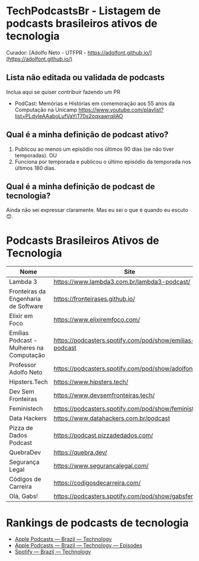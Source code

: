 # TechPodcastsBr - Listagem de podcasts brasileiros ativos de tecnologia

Curador: [Adolfo Neto - UTFPR - https://adolfont.github.io/](https://adolfont.github.io/)

## Lista não editada ou validada de podcasts

Inclua aqui se quiser contribuir fazendo um PR 

- PodCast: Memórias e Histórias em comemoração aos 55 anos da Computação na Unicamp https://www.youtube.com/playlist?list=PLdyIeAAaboLufVaYiT70s2oqxawrqjlAO

## Qual é a minha definição de podcast ativo?

1. Publicou ao menos um episódio nos últimos 90 dias (se não tiver temporadas). OU
2. Funciona por temporada e publicou o último episódio da temporada nos últimos 180 dias.

## Qual é a minha definição de podcast de tecnologia?

Ainda não sei expressar claramente. Mas eu sei o que é quando eu escuto 😊. 


# Podcasts Brasileiros Ativos de Tecnologia


| Nome | Site | Feed (RSS) |
|------|------|-----|
| Lambda 3 |   https://www.lambda3.com.br/lambda3-podcast/     |  https://www.lambda3.com.br/feed/podcast   |
| Fronteiras da Engenharia de Software | https://fronteirases.github.io/ | https://anchor.fm/s/248c0568/podcast/rss |
| Elixir em Foco | https://www.elixiremfoco.com/ | https://anchor.fm/s/4d4944e8/podcast/rss |
| Emílias Podcast - Mulheres na Computação | https://podcasters.spotify.com/pod/show/emilias-podcast | https://anchor.fm/s/10f2ba74/podcast/rss |
| Professor Adolfo Neto | https://podcasters.spotify.com/pod/show/adolfont | https://anchor.fm/s/10f2ba74/podcast/rss |
| Hipsters.Tech | https://www.hipsters.tech/ | https://www.hipsters.tech/feed/podcast/ |
| Dev Sem Fronteiras | https://www.devsemfronteiras.tech/ | | 
| Feministech | https://podcasters.spotify.com/pod/show/feministech | https://anchor.fm/s/596af3fc/podcast/rss |
| Data Hackers | https://www.datahackers.com.br/podcast | |
| Pizza de Dados Podcast | https://podcast.pizzadedados.com/ | https://podcast.pizzadedados.com/feed.xml |
| QuebraDev | https://quebra.dev/ | https://anchor.fm/s/1c1d0328/podcast/rss |
| Segurança Legal | https://www.segurancalegal.com/ | https://www.segurancalegal.com/feed/podcast/ |
| Códigos de Carreira | https://codigosdecarreira.com/ | https://anchor.fm/s/d995ddbc/podcast/rss |
| Olá, Gabs! | https://podcasters.spotify.com/pod/show/gabsferreira | https://anchor.fm/s/327b16f0/podcast/rss |


# Rankings de podcasts de tecnologia

- [Apple Podcasts — Brazil — Technology](https://chartable.com/charts/itunes/br-technology-podcasts)
- [Apple Podcasts — Brazil — Technology — Episodes](https://chartable.com/charts/itunes/br-technology-episodes)
- [Spotify — Brazil — Technology](https://chartable.com/charts/spotify/brazil-technology)
